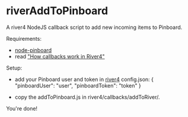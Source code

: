 # riverAddToPinboard
A river4 NodeJS callback script to add new incoming items to Pinboard.

Requirements:
- [node-pinboard](https://github.com/maxmechanic/node-pinboard)
- read ["How callbacks work in River4"](https://github.com/scripting/river4/wiki/How-callbacks-work-in-River4)

Setup:
- add your Pinboard user and token in [river4](https://github.com/scripting/river4) config.json:
{
        "pinboardUser": "user",
        "pinboardToken": "token"
}

- copy the addToPinboard.js in river4/callbacks/addToRiver/.

You're done!
